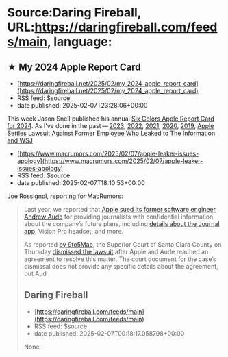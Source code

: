 # Source:Daring Fireball, URL:https://daringfireball.com/feeds/main, language:

## ★ My 2024 Apple Report Card
 - [https://daringfireball.net/2025/02/my_2024_apple_report_card](https://daringfireball.net/2025/02/my_2024_apple_report_card)
 - RSS feed: $source
 - date published: 2025-02-07T23:28:06+00:00

<p>This week Jason Snell published his annual <a href="https://sixcolors.com/post/2025/02/apple-in-2024-the-six-colors-report-card/" title="Six Colors: “Apple in 2024: The Six Colors report card”">Six Colors Apple Report Card for 2024</a>. As I’ve done in the past — <a href="https://daringfireball.net/2024/03/my_2023_apple_report_card" title="Daring Fireball: “My 2023 Apple Report Card”">2023</a>, <a href="https://daringfireball.net/2023/02/my_2022_apple_report_card" title="Daring Fireball “My 2022 Apple Report Card”">2022</a>, <a href="https://daringfireball.net/2022/02/my_2021_apple_report_card" title="Daring Fireball “My 2021 Apple Report Card”">2021</a>, <a href="https://daringfireball.net/2021/01/my_2020_apple_report_card" title="Daring Fireball “My 2020 Apple Report Card”">2020</a>, <a href="https://daringfireball.net/2020/02/my_2019_apple_report_card" title="Daring Fireball “My 2019 Apple Report Card”">2019</a>, <a href="https://daringfireball.net/2019/02/my_2018_apple_report_

## Apple Settles Lawsuit Against Former Employee Who Leaked to The Information and WSJ
 - [https://www.macrumors.com/2025/02/07/apple-leaker-issues-apology](https://www.macrumors.com/2025/02/07/apple-leaker-issues-apology)
 - RSS feed: $source
 - date published: 2025-02-07T18:10:53+00:00

<p>Joe Rossignol, reporting for MacRumors:</p>

<blockquote>
  <p>Last year, we reported that <a href="https://www.macrumors.com/2024/03/28/apple-sues-former-employee-for-alleged-leaking/">Apple sued its former software
engineer Andrew Aude</a> for providing journalists with
confidential information about the company’s future plans,
including <a href="https://www.macrumors.com/2023/04/21/apple-launching-journaling-app/">details about the Journal app</a>, Vision Pro
headset, and more.</p>

<p>As reported <a href="https://9to5mac.com/2025/02/07/former-leaker-sued-by-apple-has-now-apologized-as-the-lawsuit-is-dismissed/">by 9to5Mac</a>, the Superior Court of Santa Clara
County on Thursday <a href="https://www.scribd.com/document/825250528/Apple-Inc-v-Andrew-Aude-Stipulation-of-Dismissal">dismissed the lawsuit</a> after Apple and
Aude reached an agreement to resolve this matter. The court
document for the case’s dismissal does not provide any specific
details about the agreement, but Aud

## Daring Fireball
 - [https://daringfireball.com/feeds/main](https://daringfireball.com/feeds/main)
 - RSS feed: $source
 - date published: 2025-02-07T00:18:17.058798+00:00

None


